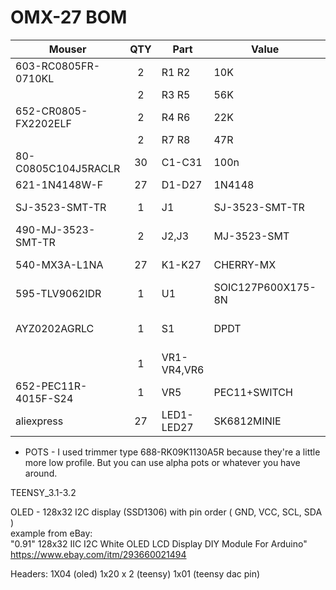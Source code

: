 # OMX-27 BOM


| Mouser  | QTY | Part | Value | Package |
|-----|:--:|-----|-----|-----|
|603-RC0805FR-0710KL|2|R1 R2|10K|0805|
||2|R3 R5|56K|0805|
|652-CR0805-FX2202ELF|2|R4 R6|22K|0805|
||2|R7 R8|47R|0805|
|80-C0805C104J5RACLR|30|C1-C31|100n|0805|
|621-1N4148W-F|27|D1-D27|1N4148|SOD-123|
|SJ-3523-SMT-TR|1|J1|SJ-3523-SMT-TR|3.5 mm jack stereo|
|490-MJ-3523-SMT-TR|2|J2,J3|MJ-3523-SMT|3.5 mm jack mono|
|540-MX3A-L1NA|27|K1-K27|CHERRY-MX|CHERRY-MX Silent Red|
|595-TLV9062IDR|1|U1|SOIC127P600X175-8N|TLV9062IDR|
|AYZ0202AGRLC|1|S1|DPDT|SWITCH-DPDT-SMD-AYZ0202|
||1|VR1-VR4,VR6||9MM_SNAP-IN_POT*|
|652-PEC11R-4015F-S24|1|VR5|PEC11+SWITCH|Encoder with Switch|
| aliexpress |27|LED1-LED27|SK6812MINIE|SK6812-MINI-E|


* POTS - I used trimmer type 688-RK09K1130A5R because they're a little more low profile. But you can use alpha pots or whatever you have around.

TEENSY_3.1-3.2

OLED - 128x32 I2C display (SSD1306) with pin order ( GND, VCC, SCL, SDA )  
example from eBay:  
"0.91" 128x32 IIC I2C White OLED LCD Display DIY Module For Arduino"  
https://www.ebay.com/itm/293660021494  


Headers:
1X04 (oled)
1x20 x 2 (teensy)
1x01 (teensy dac pin)